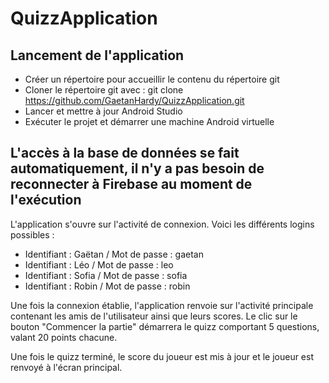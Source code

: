 # QuizzApplication

## Lancement de l'application
 - Créer un répertoire pour accueillir le contenu du répertoire git
 - Cloner le répertoire git avec : git clone https://github.com/GaetanHardy/QuizzApplication.git
 - Lancer et mettre à jour Android Studio
 - Exécuter le projet et démarrer une machine Android virtuelle 


## L'accès à la base de données se fait automatiquement, il n'y a pas besoin de reconnecter à Firebase au moment de l'exécution

L'application s'ouvre sur l'activité de connexion. Voici les différents logins possibles : 

- Identifiant : Gaëtan / Mot de passe : gaetan
- Identifiant : Léo / Mot de passe : leo
- Identifiant : Sofia / Mot de passe : sofia
- Identifiant : Robin / Mot de passe : robin

Une fois la connexion établie, l'application renvoie sur l'activité principale contenant les amis de l'utilisateur ainsi que leurs scores.
Le clic sur le bouton "Commencer la partie" démarrera le quizz comportant 5 questions, valant 20 points chacune.

Une fois le quizz terminé, le score du joueur est mis à jour et le joueur est renvoyé à l'écran principal.

